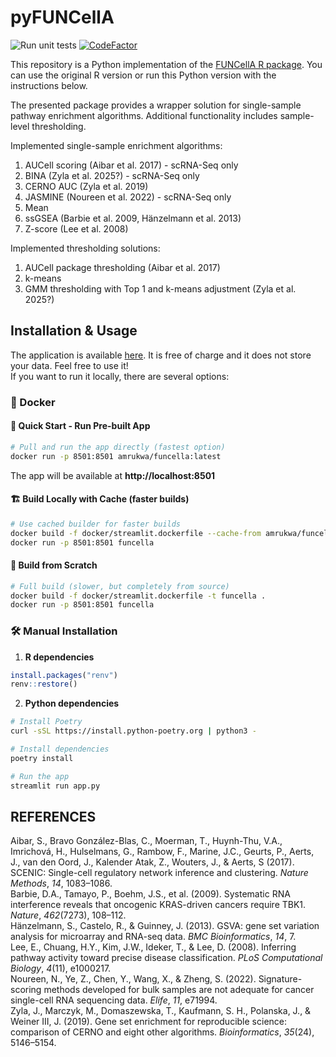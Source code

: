 # pyFUNCellA
![Run unit tests](https://github.com/ZAEDPolSl/enrichment-auc/actions/workflows/unittest.yml/badge.svg)
[![CodeFactor](https://www.codefactor.io/repository/github/zaedpolsl/enrichment-auc/badge?s=0a2708157028b922c097a34ac955fe1c363866be)](https://www.codefactor.io/repository/github/zaedpolsl/enrichment-auc)

This repository is a Python implementation of the [FUNCellA R package](https://github.com/ZAEDPolSl/FUNCellA/tree/master).
You can use the original R version or run this Python version with the instructions below.

The presented package provides a wrapper solution for single-sample pathway enrichment algorithms. Additional functionality includes sample-level thresholding.

Implemented single-sample enrichment algorithms:
1) AUCell scoring (Aibar et al. 2017) - scRNA-Seq only
2) BINA (Zyla et al. 2025?) - scRNA-Seq only
3) CERNO AUC (Zyla et al. 2019)
4) JASMINE (Noureen et al. 2022) - scRNA-Seq only
5) Mean
6) ssGSEA (Barbie et al. 2009, Hänzelmann et al. 2013)
7) Z-score (Lee et al. 2008)

Implemented thresholding solutions:
1) AUCell package thresholding (Aibar et al. 2017)
2) k-means
3) GMM thresholding with Top 1 and k-means adjustment (Zyla et al. 2025?)

## Installation & Usage
The application is available [here](). It is free of charge and it does not store your data. Feel free to use it!  
If you want to run it locally, there are several options:
### 🐳 Docker

#### 🚀 Quick Start - Run Pre-built App
```bash
# Pull and run the app directly (fastest option)
docker run -p 8501:8501 amrukwa/funcella:latest
```
The app will be available at **http://localhost:8501**

#### 🏗️ Build Locally with Cache (faster builds)
```bash
# Use cached builder for faster builds
docker build -f docker/streamlit.dockerfile --cache-from amrukwa/funcella:builder -t funcella .
docker run -p 8501:8501 funcella
```

#### 🔧 Build from Scratch
```bash
# Full build (slower, but completely from source)
docker build -f docker/streamlit.dockerfile -t funcella .
docker run -p 8501:8501 funcella
```

### 🛠️ Manual Installation

1. **R dependencies**
```R
install.packages("renv")
renv::restore()
```

2. **Python dependencies**
```bash
# Install Poetry
curl -sSL https://install.python-poetry.org | python3 -

# Install dependencies
poetry install

# Run the app
streamlit run app.py
```

## REFERENCES
Aibar, S., Bravo González-Blas, C., Moerman, T., Huynh-Thu, V.A., Imrichová, H., Hulselmans, G., Rambow, F., Marine, J.C., Geurts, P., Aerts, J., van den Oord, J., Kalender Atak, Z., Wouters, J., & Aerts, S (2017). SCENIC: Single-cell regulatory network inference and clustering. *Nature Methods*, *14*, 1083–1086.\
Barbie, D.A., Tamayo, P., Boehm, J.S., et al. (2009). Systematic RNA interference reveals that oncogenic KRAS-driven cancers require TBK1. *Nature*, *462*(7273), 108–112.\
Hänzelmann, S., Castelo, R., & Guinney, J. (2013). GSVA: gene set variation analysis for microarray and RNA-seq data. *BMC Bioinformatics*, *14*, 7.\
Lee, E., Chuang, H.Y., Kim, J.W., Ideker, T., & Lee, D. (2008). Inferring pathway activity toward precise disease classification. *PLoS Computational Biology*, *4*(11), e1000217.\
Noureen, N., Ye, Z., Chen, Y., Wang, X., & Zheng, S. (2022). Signature-scoring methods developed for bulk samples are not adequate for cancer single-cell RNA sequencing data. *Elife*, *11*, e71994.\
Zyla, J., Marczyk, M., Domaszewska, T., Kaufmann, S. H., Polanska, J., & Weiner III, J. (2019). Gene set enrichment for reproducible science: comparison of CERNO and eight other algorithms. *Bioinformatics*, *35*(24), 5146–5154. 
